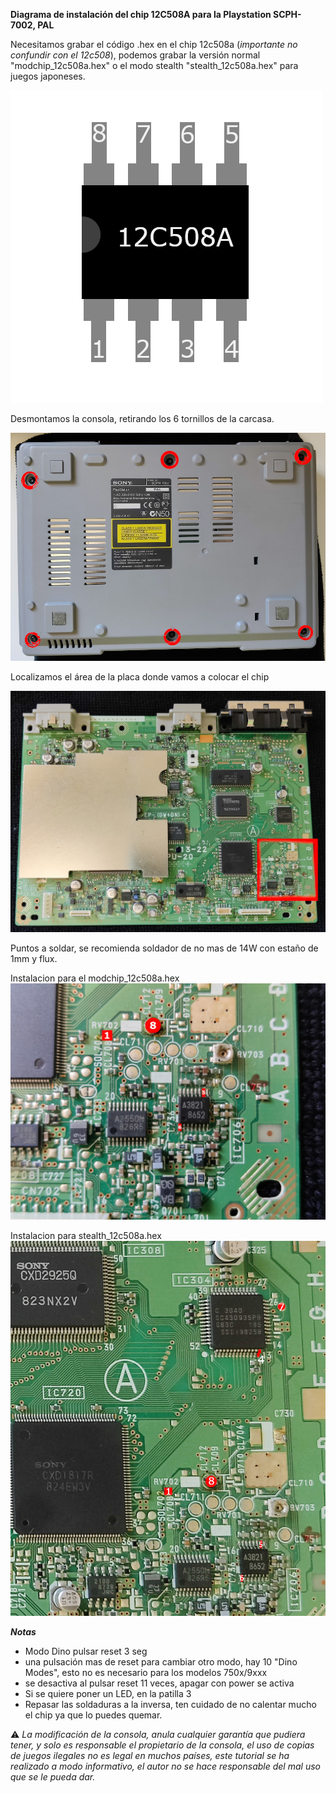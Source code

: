 **Diagrama de instalación del chip 12C508A para la Playstation SCPH-7002, PAL**

Necesitamos grabar el código .hex en el chip 12c508a (*importante no confundir con el 12c508*), podemos grabar la versión normal "modchip_12c508a.hex" o el modo stealth "stealth_12c508a.hex" para juegos japoneses.

   ![diagram 1](images/pic_12c508a.png)

Desmontamos la consola, retirando los 6 tornillos de la carcasa.

   ![diagram 1](images/01.jpg)
   
Localizamos el área de la placa donde vamos a colocar el chip
   
   ![diagram 1](images/02.jpg)
   
Puntos a soldar, se recomienda soldador de no mas de 14W con estaño de 1mm y flux. 

Instalacion para el modchip_12c508a.hex
   ![diagram 1](images/03.jpg)


Instalacion para stealth_12c508a.hex
   ![diagram 1](images/04.jpg)

***Notas***
- Modo Dino pulsar reset 3 seg
- una pulsación mas de reset para cambiar otro modo, hay 10 "Dino Modes", esto no es necesario para los modelos 750x/9xxx
- se desactiva al pulsar reset 11 veces, apagar con power se activa
- Si se quiere poner un LED, en la patilla 3
- Repasar las soldaduras a la inversa, ten cuidado de no calentar mucho el chip ya que lo puedes quemar. 

:warning: *La modificación de la consola, anula cualquier garantía que pudiera tener, y solo es responsable el propietario de la consola, el uso de copias de juegos ilegales no es legal en muchos países, este tutorial se ha realizado a modo informativo, el autor no se hace responsable del mal uso que se le pueda dar.*

